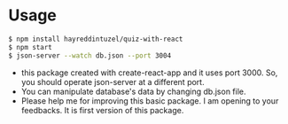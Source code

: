 
# Usage

```sh
$ npm install hayreddintuzel/quiz-with-react
$ npm start
$ json-server --watch db.json --port 3004
```
  - this package created with create-react-app and it uses port 3000. So, you should operate json-server at a different port.
  - You can manipulate database's data by changing db.json file.
  - Please help me for improving this basic package. I am opening to your feedbacks. It is first version of this package.
